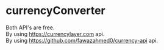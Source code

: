 # currencyConverter

Both API's are free.<br>
By using https://currencylayer.com api.<br>
By using https://github.com/fawazahmed0/currency-api api.
